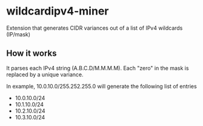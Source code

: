 # wildcardipv4-miner
Extension that generates CIDR variances out of a list of IPv4 wildcards (IP/mask)

## How it works

It parses each IPv4 string (A.B.C.D/M.M.M.M). Each "zero" in the mask is replaced by a unique variance.

In example, 10.0.10.0/255.252.255.0 will generate the following list of entries
- 10.0.10.0/24
- 10.1.10.0/24
- 10.2.10.0/24
- 10.3.10.0/24
